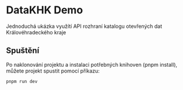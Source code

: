 # DataKHK Demo

Jednoduchá ukázka využítí API rozhraní katalogu otevřených dat Královéhradeckého kraje

## Spuštění

Po naklonování projektu a instalaci potřebných knihoven (pnpm install), můžete projekt spustit pomocí příkazu:

```bash
pnpm run dev
```
